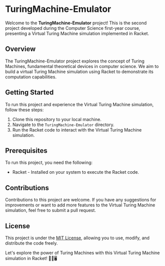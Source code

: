 # TuringMachine-Emulator

Welcome to the **TuringMachine-Emulator** project! This is the second project developed during the Computer Science first-year course, presenting a Virtual Turing Machine simulation implemented in Racket.

## Overview

The TuringMachine-Emulator project explores the concept of Turing Machines, fundamental theoretical devices in computer science. We aim to build a virtual Turing Machine simulation using Racket to demonstrate its computation capabilities.

## Getting Started

To run this project and experience the Virtual Turing Machine simulation, follow these steps:

1. Clone this repository to your local machine.
2. Navigate to the `TuringMachine-Emulator` directory.
3. Run the Racket code to interact with the Virtual Turing Machine simulation.

## Prerequisites

To run this project, you need the following:

- Racket - Installed on your system to execute the Racket code.

## Contributions

Contributions to this project are welcome. If you have any suggestions for improvements or want to add more features to the Virtual Turing Machine simulation, feel free to submit a pull request.

## License

This project is under the [MIT License](https://en.wikipedia.org/wiki/MIT_License), allowing you to use, modify, and distribute the code freely.

Let's explore the power of Turing Machines with this Virtual Turing Machine simulation in Racket! 🧠💡🖥️
